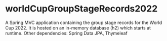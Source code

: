 # worldCupGroupStageRecords2022
A Spring MVC application containing the group stage records for the World Cup 2022. 
It is hosted on an in-memory database (h2) which starts at runtime.
Other dependencies: Spring Data JPA, Thymeleaf
